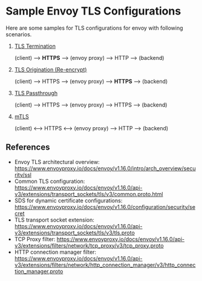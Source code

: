 # Sample Envoy TLS Configurations

Here are some samples for TLS configurations for envoy with following scenarios. 

1. [TLS Termination](1-tls-termination/README.md)
   
    (client) --> **HTTPS** --> (envoy proxy) --> HTTP --> (backend)
1. [TLS Origination (Re-encrypt)](2-tls-origination/README.md)

    (client) --> HTTPS --> (envoy proxy) --> **HTTPS** --> (backend)
1. [TLS Passthrough](3-tls-passthrough/README.md)

    (client) --> HTTPS --> (envoy proxy) --> HTTPS --> (backend)

1. [mTLS](4-mtls/README.md)

    (client) <--> HTTPS <--> (envoy proxy) --> HTTP --> (backend)

## References

- Envoy TLS architectural overview: https://www.envoyproxy.io/docs/envoy/v1.16.0/intro/arch_overview/security/ssl
- Common TLS configuration: https://www.envoyproxy.io/docs/envoy/v1.16.0/api-v3/extensions/transport_sockets/tls/v3/common.proto.html
- SDS for dynamic certificate configurations: https://www.envoyproxy.io/docs/envoy/v1.16.0/configuration/security/secret
- TLS transport socket extension: https://www.envoyproxy.io/docs/envoy/v1.16.0/api-v3/extensions/transport_sockets/tls/v3/tls.proto
- TCP Proxy filter: https://www.envoyproxy.io/docs/envoy/v1.16.0/api-v3/extensions/filters/network/tcp_proxy/v3/tcp_proxy.proto
- HTTP connection manager filter: https://www.envoyproxy.io/docs/envoy/v1.16.0/api-v3/extensions/filters/network/http_connection_manager/v3/http_connection_manager.proto